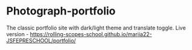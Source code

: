 # Photograph-portfolio
The classic portfolio site with dark/light theme and translate toggle. 
Live version - https://rolling-scopes-school.github.io/mariia22-JSFEPRESCHOOL/portfolio/
